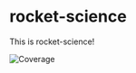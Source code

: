 # rocket-science

This is rocket-science!

![Coverage](https://img.shields.io/endpoint?url=https://gist.githubusercontent.com/Medveddo/126445f3c40172dfc7bd25dc086e1082/raw/rocket-science-coverage.json)
